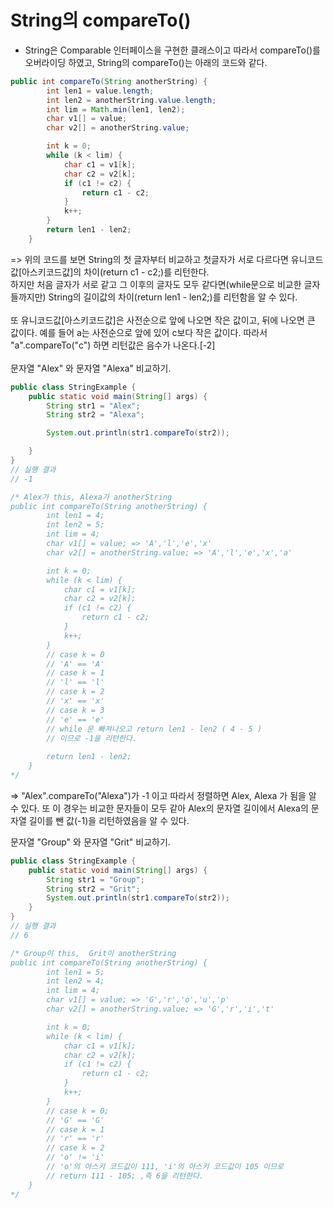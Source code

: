 # String의 compareTo()

* String은 Comparable 인터페이스을 구현한 클래스이고 
따라서 compareTo()를 오버라이딩 하였고, String의 compareTo()는 
아래의 코드와 같다. 

```java
public int compareTo(String anotherString) {
        int len1 = value.length;
        int len2 = anotherString.value.length;
        int lim = Math.min(len1, len2);
        char v1[] = value;
        char v2[] = anotherString.value;

        int k = 0;
        while (k < lim) {
            char c1 = v1[k];
            char c2 = v2[k];
            if (c1 != c2) {
                return c1 - c2;
            }
            k++;
        }
        return len1 - len2;
    }
```

=> 위의 코드를 보면 String의 첫 글자부터 비교하고 첫글자가 서로 다르다면 유니코드값\[아스키코드값]의 차이(return c1 - c2;)를 리턴한다. 
<br>하지만 처음 글자가 서로 같고 그 이후의 글자도 모두 같다면(while문으로 비교한 글자들까지만) String의 길이값의 차이(return len1 - len2;)를 리턴함을 알 수 있다.  
<br> 또 유니코드값\[아스키코드값]은 사전순으로 앞에 나오면 작은 값이고, 뒤에 나오면 큰 값이다. 
예를 들어 a는 사전순으로 앞에 있어 c보다 작은 값이다. 따라서 "a".compareTo("c") 하면 리턴값은 음수가 나온다.\[-2]  
<br>
문자열 "Alex" 와 문자열 "Alexa" 비교하기. 
```java
public class StringExample {
    public static void main(String[] args) {
        String str1 = "Alex";
        String str2 = "Alexa";

        System.out.println(str1.compareTo(str2));

    }
}
// 실행 결과
// -1

/* Alex가 this, Alexa가 anotherString
public int compareTo(String anotherString) {
        int len1 = 4;
        int len2 = 5;
        int lim = 4;
        char v1[] = value; => 'A','l','e','x'
        char v2[] = anotherString.value; => 'A','l','e','x','a'

        int k = 0;
        while (k < lim) {
            char c1 = v1[k];
            char c2 = v2[k];
            if (c1 != c2) {
                return c1 - c2;
            }
            k++;
        }
        // case k = 0
        // 'A' == 'A'
        // case k = 1
        // 'l' == 'l'
        // case k = 2
        // 'x' == 'x'
        // case k = 3 
        // 'e' == 'e'
        // while 문 빠져나오고 return len1 - len2 ( 4 - 5 ) 
        // 이므로 -1을 리턴한다.
        
        return len1 - len2;
    }
*/

```
=> "Alex".compareTo("Alexa")가 -1 이고 따라서 정렬하면 Alex, Alexa 가 됨을 알 수 있다. 
또 이 경우는 비교한 문자들이 모두 같아 Alex의 문자열 길이에서 Alexa의 문자열 길이를 뺀 값(-1)을
리턴하였음을 알 수 있다. 


문자열 "Group" 와 문자열 "Grit" 비교하기. 

```java
public class StringExample {
    public static void main(String[] args) {
        String str1 = "Group";
        String str2 = "Grit";
        System.out.println(str1.compareTo(str2));
    }
}
// 실행 결과 
// 6 

/* Group이 this,  Grit이 anotherString
public int compareTo(String anotherString) {
        int len1 = 5;
        int len2 = 4;
        int lim = 4;
        char v1[] = value; => 'G','r','o','u','p'
        char v2[] = anotherString.value; => 'G','r','i','t'

        int k = 0;
        while (k < lim) {
            char c1 = v1[k];
            char c2 = v2[k];
            if (c1 != c2) {
                return c1 - c2;
            }
            k++;
        }
        // case k = 0;
        // 'G' == 'G'
        // case k = 1
        // 'r' == 'r'
        // case k = 2
        // 'o' != 'i'
        // 'o'의 아스키 코드값이 111, 'i'의 아스키 코드값이 105 이므로
        // return 111 - 105; ,즉 6을 리턴한다. 
    }
*/
```